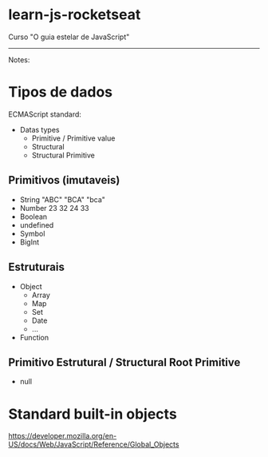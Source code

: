 # learn-js-rocketseat

Curso "O guia estelar de JavaScript"

___________________________________

Notes:

# Tipos de dados

ECMAScript standard:
* Datas types
    * Primitive / Primitive value
    * Structural
    * Structural Primitive

## Primitivos (imutaveis)
* String "ABC" "BCA" "bca"
* Number 23 32 24 33
* Boolean 
* undefined
* Symbol
* BigInt

## Estruturais

* Object
    * Array
    * Map
    * Set
    * Date
    * ...
* Function

## Primitivo Estrutural / Structural Root Primitive

* null

# Standard built-in objects
<https://developer.mozilla.org/en-US/docs/Web/JavaScript/Reference/Global_Objects>